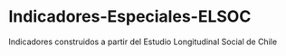 # Indicadores-Especiales-ELSOC
Indicadores construidos a partir del Estudio Longitudinal Social de Chile
